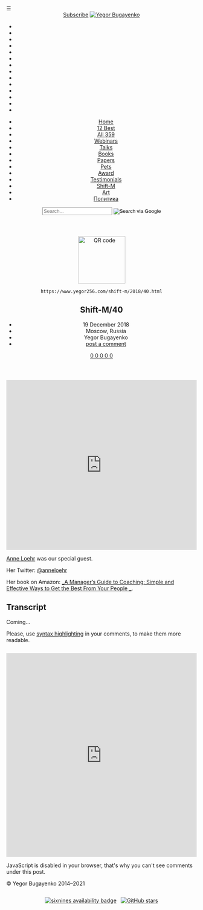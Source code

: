 <html xmlns="http://www.w3.org/1999/xhtml" xml:lang="en-US" itemscope="" itemtype="http://schema.org/WebSite" lang="en-US"><head> <meta charset="utf-8"> <meta name="description" content="Soft skills are often more important than tech skills, explains Anne Loehr and suggests how to improve them in order to boost your career."> <meta name="keywords" content="management podcast, podcast, podcast programming, podcast software management, project management podcast"> <meta name="viewport" content="width=device-width,minimum-scale=1,initial-scale=1"> <meta name="google-site-verification" content="JEj_gQr2CPe2QKGw8XdMz0R7VboQIUbX3FlM-lwTq-8"> <meta name="author" content="Yegor Bugayenko"> <meta name="article:published_time" content="2018-12-19 12:00:00 +0000"> <meta name="og:site_name" content="Yegor Bugayenko"> <meta name="og:type" content="article"> <meta name="og:locale" content="en_US"> <meta name="twitter:account_id" content="4503599630178231"> <meta name="twitter:creator" content="@yegor256"> <meta name="twitter:site" content="@yegor256"> <meta name="twitter:title" property="og:title" content="Shift-M/40"> <meta name="twitter:description" property="og:description" content="Soft skills are often more important than tech skills, explains Anne Loehr and suggests how to improve them in order to boost your career."> <meta name="twitter:url" property="og:url" content="https://www.yegor256.com/shift-m/2018/40.html"> <meta name="telegram:channel" content="AAAAAEJFMRzsRTRxM3ec6A"> <link rel="search" type="application/opensearchdescription+xml" href="/opensearch.xml" title="yegor256"> <link rel="shortcut icon" href="/favicon.ico?4f2a74a598f"> <link rel="apple-touch-icon" href="/favicon.ico?4f2a74a598f"> <link rel="alternate" type="application/rss+xml" title="RSS for yegor256.com" href="https://www.yegor256.com/rss.xml"> <link rel="stylesheet" href="/css/layout.css?4f2a74a598f"> <link rel="stylesheet" href="/css/icons.css?4f2a74a598f"> <link rel="canonical" href="https://www.yegor256.com/shift-m/2018/40.html"> <title>Shift-M/40 </title> <meta name="og:image" content="https://www.yegor256.com/images/andreea/podcast.png"><meta name="twitter:image" content="https://www.yegor256.com/images/andreea/podcast.png"><meta name="og:image:width" content="1280"> <meta name="twitter:image:width" content="1280"><meta name="og:image:height" content="730"> <meta name="twitter:image:height" content="730"><meta name="twitter:card" content="summary_large_image"><meta name="twitter:image:alt" content="Main picture"> <script async="" src="//www.google-analytics.com/analytics.js"></script><script src="//yegor256.disqus.com/embed.js" data-timestamp="1621567187201"></script><script src="https://yegor256.disqus.com/count-data.js?2=http%3A%2F%2Fwww.yegor256.com%2Fshift-m%2F2018%2F40.html"></script><link rel="prefetch" as="style" href="https://c.disquscdn.com/next/embed/styles/lounge.305cef62f65d619287ed5bfd8a11158b.css"><link rel="prefetch" as="script" href="https://c.disquscdn.com/next/embed/common.bundle.f485ba8b89bf2153fdb9f493ec342aed.js"><link rel="prefetch" as="script" href="https://c.disquscdn.com/next/embed/lounge.bundle.bc826e2c6760336a4737669d17512963.js"><link rel="prefetch" as="script" href="https://disqus.com/next/config.js"><script async="" id="dsq_recs_scr" src="https://yegor256.disqus.com/recommendations.js"></script><link rel="prefetch" as="style" href="https://c.disquscdn.com/next/recommendations/styles/recommendations.eff219b98b7c4167b4b289065f36f391.css"><link rel="prefetch" as="script" href="https://c.disquscdn.com/next/recommendations/common.bundle.9aad4e5af3027dd4fbeac9669fb17819.js"><link rel="prefetch" as="script" href="https://c.disquscdn.com/next/recommendations/recommendations.bundle.2a97c3b82ed8723e66ce9cd79c0589b3.js"><link rel="prefetch" as="script" href="https://disqus.com/next/config.js"></head> <body><div class="wrapper"> <aside class="header-toggle unprintable" id="header-toggle" title="Show the menu" onclick="$('#header').show();$('#header-toggle').hide();">☰</aside> <header class="header" id="header"><div class="face"> <a href="/about-me.html#form" class="sub" title="Click to subscribe to my monthly newsletter"><span>Subscribe</span></a> <a href="/about-me.html" style="position:relative;"> <img src="/images/face-256x256.jpg" class="photo" alt="Yegor Bugayenko"> </a></div><nav><ul class="menu social notranslate"> <li><a href="https://twitter.com/intent/follow?screen_name=yegor256" rel="nofollow" title="Follow me on Twitter"><i class="icon icon-twitter notranslate" aria-hidden="true"></i></a></li> <li><a href="/rss.xml" rel="nofollow" title="Subscribe to my RSS feed"><i class="icon icon-rss notranslate" aria-hidden="true"></i></a></li> <li><a itemprop="sameAs" href="https://github.com/yegor256" rel="nofollow" title="My GitHub profile"><i class="icon icon-github notranslate" aria-hidden="true"></i></a></li> <li><a itemprop="sameAs" href="http://stackoverflow.com/users/187141/yegor256" rel="nofollow" title="My StackOverflow profile"><i class="icon icon-stackoverflow notranslate" aria-hidden="true"></i></a></li> <li><a itemprop="sameAs" href="https://www.facebook.com/yegor256" rel="nofollow" title="Follow me on Facebook"><i class="icon icon-facebook notranslate" aria-hidden="true"></i></a></li> <li><a itemprop="sameAs" href="https://instagram.com/yegor256" rel="nofollow" title="Follow me on Instagram"><i class="icon icon-instagram notranslate" aria-hidden="true"></i></a></li> <li><a itemprop="sameAs" href="https://www.linkedin.com/in/yegor256" rel="nofollow" title="My LinkedIn profile"><i class="icon icon-linkedin notranslate" aria-hidden="true"></i></a></li> <li><a itemprop="sameAs" href="https://www.youtube.com/c/yegor256?sub_confirmation=1" rel="nofollow" title="My Youtube video channel"><i class="icon icon-youtube notranslate" aria-hidden="true"></i></a></li> <li><a itemprop="sameAs" href="https://www.pinterest.com/yegor256/" rel="nofollow" title="My Pinterest boards"><i class="icon icon-pinterest notranslate" aria-hidden="true"></i></a></li> <li><a itemprop="sameAs" href="https://angel.co/yegor256" rel="nofollow" title="My AngelList profile"><i class="icon icon-angellist notranslate" aria-hidden="true"></i></a></li> <li><a href="https://soundcloud.com/yegor256" rel="nofollow" title="My podcast"><i class="icon icon-podcast notranslate" aria-hidden="true"></i></a></li> <li><a href="https://itunes.apple.com/us/podcast/yegor256-podcast/id1150826721" rel="nofollow" title="My iTunes podcast"><i class="icon icon-itunes notranslate" aria-hidden="true"></i></a></li> <li><a href="https://t.me/yegor256news" rel="nofollow" title="My Telegram public channel"><i class="icon icon-telegram notranslate" aria-hidden="true"></i></a></li> <li><a href="mailto:blog@yegor256.com" rel="nofollow" title="Email me any time"><i class="icon icon-mail notranslate" aria-hidden="true"></i></a></li></ul><ul class="menu"> <li><a href="/" title="Home page">Home</a></li> <li><a href="/best.html" title="Best articles to read">12&nbsp;Best</a></li> <li><a href="/contents.html" title="The contents of the entire blog">All&nbsp;359</a></li> <li><a href="/webinars.html" title="My webinars">Webinars</a></li> <li><a href="/talks.html" title="Future and past conference talks">Talks</a></li> <li><a href="/books.html" title="The books I wrote">Books</a></li> <li><a href="/papers.html" title="My academic papers and patents">Papers</a></li> <li><a href="/pets.html" title="My loved pet projects">Pets</a></li> <li><a href="/award.html" title="Software quality award">Award</a></li> <li><a href="/testimonials.html" title="What some people say about me">Testimonials</a></li> <li><a href="/shift-m.html" title="Audio podcast about project management">Shift-M</a></li> <li><a href="/paintings.html" title="My paintings for sale">Art</a></li> <li><a href="https://ru.yegor256.com/" title="Немного на русском языке о политике в России, Украине и мире">Политика</a></li></ul></nav><div class="search"> <form method="get" action="https://www.google.com/search" itemprop="potentialAction" itemscope="" itemtype="http://schema.org/SearchAction"> <meta itemprop="target" content="https://www.google.com/search?q={q}"> <input name="sitesearch" value="yegor256.com" type="hidden"> <input itemprop="query-input" type="text" id="search-query" class="field field-text" required="required" onfocus="$('.google').css('visibility', 'visible');" name="q" placeholder="Search..." autocomplete="off"> <input type="image" src="/images/google-search-icon.svg" class="google" title="Search via Google" alt="Search via Google"> </form></div><div class="hot"><ul></ul></div></header></div><section itemscope="" itemtype="http://schema.org/BlogPosting"><div class="wrapper"> <header><p class="printable"> <img src="https://api.qrserver.com/v1/create-qr-code/?data=https://www.yegor256.com/shift-m/2018/40.html&amp;format=svg" style="width:125px;height:125px;" alt="QR code"></p><p class="printable"> <code itemprop="url">https://www.yegor256.com/shift-m/2018/40.html</code></p><h1 itemprop="name headline mainEntityOfPage">Shift-M/40</h1><ul class="subline"> <li> <time itemprop="datePublished" datetime="2018-12-19T12:00:00+00:00"> 19 December 2018 </time> </li> <li class="desktop-only" itemprop="locationCreated">Moscow, Russia</li> <li class="printable" itemscope="" itemprop="author" itemtype="http://schema.org/Person"> <span itemprop="name">Yegor Bugayenko</span> </li> <li class="unprintable"> <i class="icon icon-comments"></i> <a href="http://www.yegor256.com/shift-m/2018/40.html#disqus_thread" itemprop="discussionUrl">post a comment</a> </li></ul><p class="unprintable"></p><nav class="buttons notranslate desktop-only"> <a href="http://www.facebook.com/sharer/sharer.php?u=https://www.yegor256.com/shift-m/2018/40.html" title="Share on Facebook" class="button" rel="nofollow"> <span class="count count-facebook">0</span> <i class="icon icon-facebook notranslate" aria-hidden="true"></i> </a> <a href="https://twitter.com/share?url=https://www.yegor256.com/shift-m/2018/40.html&amp;text=Shift-M%2F40" title="Share on Twitter" class="button" rel="nofollow"> <span class="count count-twitter">0</span> <i class="icon icon-twitter notranslate" aria-hidden="true"></i> </a> <a href="https://www.linkedin.com/cws/share?url=https://www.yegor256.com/shift-m/2018/40.html" title="Share on LinkedIn" class="button" rel="nofollow"> <span class="count count-linkedin">0</span> <i class="icon icon-linkedin notranslate" aria-hidden="true"></i> </a> <a href="http://reddit.com/submit?url=https://www.yegor256.com/shift-m/2018/40.html%3F2018-50&amp;title=Shift-M%2F40" title="Share on Reddit" class="button" rel="nofollow"> <span class="count count-reddit">0</span> <i class="icon icon-reddit notranslate" aria-hidden="true"></i> </a> <a href="http://news.ycombinator.com/submitlink?u=https://www.yegor256.com/shift-m/2018/40.html%3F2018-50&amp;t=Shift-M%2F40" title="Share on Hacker News" class="button" rel="nofollow"> <span class="count count-hackernews">0</span> <i class="icon icon-hackernews notranslate" aria-hidden="true"></i> </a> </nav> </header> <article class="main" itemprop="articleBody"><div class="nospell"> <iframe scrolling="no" allow="autoplay" src="https://w.soundcloud.com/player/?url=https%3A//api.soundcloud.com/tracks/547258023&amp;color=%23ff5500&amp;auto_play=false&amp;hide_related=false&amp;show_comments=true&amp;show_user=true&amp;show_reposts=false&amp;show_teaser=true&amp;visual=true" width="100%" height="450" frameborder="no"></iframe><p><a href="https://www.anneloehr.com/" class="foreign">Anne Loehr</a> was our special guest.</p><p>Her Twitter: <a href="https://twitter.com/anneloehr" class="foreign">@anneloehr</a></p><p>Her book on Amazon: <a href="https://amzn.to/2GsCoCQ" class="foreign">_A Manager’s Guide to Coaching: Simple and Effective Ways to Get the Best From Your People _</a>.</p><h2 id="transcript" name="transcript">Transcript<a class="link" href="#transcript"><i class="icon icon-link notranslate"></i></a></h2><p>Coming…</p></div></article></div><div class="wrapper"> <related-posts></related-posts></div><div class="disqus" role="complementary"><p class="disqus_hint"> Please, use <a href="https://help.disqus.com/commenting/what-html-tags-are-allowed-within-comments">syntax highlighting</a> in your comments, to make them more readable.</p><div id="disqus_recommendations" style="margin-bottom: 12px;"><iframe id="dsq-app2968" name="dsq-app2968" allowtransparency="true" scrolling="no" tabindex="0" title="Disqus" style="width: 100% !important; border: medium none !important; overflow: hidden !important; height: 0px !important; display: inline !important; box-sizing: border-box !important;" src="https://disqus.com/recommendations/?base=default&amp;f=yegor256&amp;t_u=https%3A%2F%2Fwww.yegor256.com%2Fshift-m%2F2018%2F40.html&amp;t_d=Shift-M%2F40&amp;t_t=Shift-M%2F40#version=eafad3abab3ceec363e008aba690d9e3" horizontalscrolling="no" verticalscrolling="no" width="100%" frameborder="0"></iframe></div><div id="disqus_thread" class="disqus-thread"><iframe id="dsq-app8407" name="dsq-app8407" allowtransparency="true" scrolling="no" tabindex="0" title="Disqus" style="width: 1px !important; min-width: 100% !important; border: medium none !important; overflow: hidden !important; height: 539px !important;" src="https://disqus.com/embed/comments/?base=default&amp;f=yegor256&amp;t_i=http%3A%2F%2Fwww.yegor256.com%2Fshift-m%2F2018%2F40.html&amp;t_u=http%3A%2F%2Fwww.yegor256.com%2Fshift-m%2F2018%2F40.html&amp;t_d=Shift-M%2F40&amp;t_t=Shift-M%2F40&amp;s_o=default#version=3413adea966d34cbf861a9e4eda8ee02" horizontalscrolling="no" verticalscrolling="no" width="100%" frameborder="0"></iframe></div><script> var disqus_config = function () { this.page.url = document.location.href.split('?')[0].split('#')[0].replace('https://', 'http://'); this.page.identifier = this.page.url; }; (function() { var d = document, s = d.createElement('script'); s.src = '//yegor256.disqus.com/embed.js'; s.setAttribute('data-timestamp', +new Date()); (d.head || d.body).appendChild(s); })(); </script> <noscript><div><p class="red"> JavaScript is disabled in your browser, that's why you can't see comments under this post.</p></div></noscript></div><div class="wrapper"> <footer class="footer"><p> © <span itemscope="" itemprop="copyrightHolder" itemtype="http://schema.org/Person"> <span itemprop="name">Yegor Bugayenko</span> </span> 2014–<span itemprop="copyrightYear">2021</span></p></footer></div></section><div class="wrapper unprintable" style="text-align:center;margin-top:2em;"> <a href="https://www.sixnines.io/h/3ba1652f"> <img src="//www.sixnines.io/b/3ba1652f?style=flat" alt="sixnines availability badge"></a> &nbsp; <a href="https://github.com/yegor256/blog/stargazers"> <img src="//img.shields.io/github/stars/yegor256/blog.svg?style=flat-square" alt="GitHub stars"></a></div><script src="//code.jquery.com/jquery-1.9.0.min.js"></script> <script src="/js/all.js?4f2a74a598f"></script> <script>var disqus_shortname = 'yegor256';</script> <script id="dsq-count-scr" src="//yegor256.disqus.com/count.js" async="async"></script> <script> (function(i,s,o,g,r,a,m){i['GoogleAnalyticsObject']=r;i[r]=i[r]||function(){ (i[r].q=i[r].q||[]).push(arguments)},i[r].l=1*new Date();a=s.createElement(o), m=s.getElementsByTagName(o)[0];a.async=1;a.src=g;m.parentNode.insertBefore(a,m) })(window,document,'script','//www.google-analytics.com/analytics.js','ga'); ga('create', 'UA-1963507-32', 'auto'); ga('send', 'pageview'); </script> <script> Cd=document;Cr="&"+Math.random();Cp="&s=1"; Cd.cookie="b=b";if(Cd.cookie)Cp+="&c=1"; Cp+="&t="+(new Date()).getTimezoneOffset(); if(self!=top)Cp+="&f=1"; </script> <script> if(navigator.javaEnabled())Cp+="&j=1"; </script> <script> if(typeof(screen)!='undefined')Cp+="&w="+screen.width+"&h="+ screen.height+"&d="+(screen.colorDepth?screen.colorDepth:screen.pixelDepth); </script> <script> Cd.write("<img src='//c.hit.ua/hit?i=95870&g=0&x=2"+Cp+Cr+ "&r="+escape(Cd.referrer)+"&u="+escape(window.location.href)+ "' border='0' wi"+"dth='1' he"+"ight='1'/>"); </script><img src="//c.hit.ua/hit?i=95870&amp;g=0&amp;x=2&amp;s=1&amp;c=1&amp;t=-180&amp;w=1920&amp;h=1200&amp;d=24&amp;0.8368356565067292&amp;r=&amp;u=https%3A//www.yegor256.com/shift-m/2018/40.html" y1cnkctm7="" width="1" height="1" border="0"> <script type="application/ld+json"> { "@context": "http://schema.org", "@type": "Person", "name": "Yegor Bugayenko", "url": "https://www.yegor256.com", "sameAs": [ "https://www.facebook.com/yegor256", "https://instagram.com/yegor256", "https://www.linkedin.com/in/yegor256", "https://twitter.com/yegor256", "https://github.com/yegor256", "https://www.pinterest.com/yegor256/" ] } </script>  
<iframe style="display: none;"></iframe><iframe style="display: none;"></iframe></body></html>
